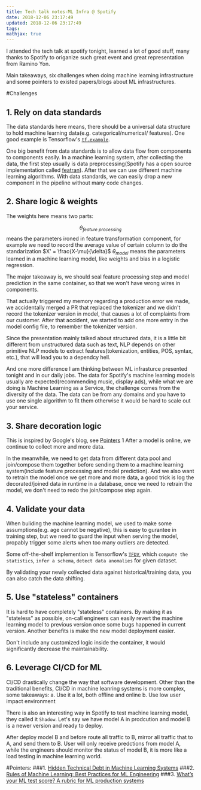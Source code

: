 ```yaml
---
title: Tech talk notes-ML Infra @ Spotify
date: 2018-12-06 23:17:49
updated: 2018-12-06 23:17:49
tags:
mathjax: true
---
```


I attended the tech talk at spotify tonight, learned a lot of good stuff, many thanks to Spotify to origanize such great event and great representation from Ramino Yon.

Main takeaways, six challenges when doing machine learning infrastructure and some pointers to existed papers/blogs about ML infrastructures.

#Challenges
## 1. Rely on data standards
<!--more-->
The data standards here means, there should be a universal data structure to hold machine learning data(e.g. categorical/numerical/ features). One good example is Tensorflow's [`tf.example`](https://www.tensorflow.org/tutorials/load_data/tf-records).

One big benefit from data standards is to allow data flow from components to components easily. In a machine learning system, after collecting the data, the first step usually is data preprocessing(Spotify has a open source implementation called [featran](https://github.com/spotify/featran)). After that we can use different machine learning algorithms. With data standards, we can easily drop a new component in the pipeline without many code changes.
## 2. Share logic & weights
The weights here means two parts:

$$\theta_{feature\ processing}$$ means the parameters ironed in feature transformation component, for example we need to record the average value of certain column to do the standarization $X' = \frac{X-\mu}{\delta}$
$\theta_{model}$ means the parameters learned in a machine learning model, like weights and bias in a logistic regression.

The major takeaway is, we should seal feature processing step and model prediction in the same container, so that we won't have wrong wires in components.

That actually triggered my memory regarding a production error we made, we accidentally merged a PR that replaced the tokenizer and we didn't record the tokenizer version in model, that causes a lot of complaints from our customer. After that accident, we started to add one more entry in the model config file, to remember the tokenizer version.

Since the presentation mainly talked about structured data, it is a little bit different from unstructured data such as text, NLP depends on other primitive NLP models to extract features(tokenization, entities, POS, syntax, etc.), that will lead you to a dependcy hell.

And one more difference I am thinking between ML infrasturce presented tonight and in our daily jobs. The data for Spotify's machine learning models usually are expected(recommending music, display ads), while what we are doing is Machine Learning as a Service, the challenge comes from the diversity of the data. The data can be from any domains and you have to use one single algorithm to fit them otherwise it would be hard to scale out your service.

## 3. Share decoration logic
This is inspired by Google's blog, see [Pointers](#Pointers) 1
After a model is online, we continue to collect more and more data. 

In the meanwhile, we need to get data from different data pool and join/compose them together before sending them to a machine learning system(include feature processing and model prediction). And we also want to retrain the model once we get more and more data, a good trick is log the decorated/joined data in runtime in a database, once we need to retrain the model, we don't need to redo the join/compose step again.

## 4. Validate your data
When buliding the machine learning model, we used to make some assumptions(e.g. age cannot be negative), this is easy to gurantee in training step, but we need to guard the input when serving the model, propably trigger some alerts when too many outliers are detected.

Some off-the-shelf implemention is Tensorflow's [`TFDV`](https://www.tensorflow.org/tfx/data_validation/get_started), which `compute the statistics`, `infer a schema`, `detect data anomalies` for given dataset.

By validating your newly collected data against historical/training data, you can also catch the data shifting.

## 5. Use "stateless" containers
It is hard to have completely "stateless" containers. By making it as "stateless" as possible, on-call engineers can easily revert the machine learning model to previous version once some bugs happened in current version. Another benefits is make the new model deployment easier.

Don't include any customized logic inside the container, it would significantly decrease the maintainability.

## 6. Leverage CI/CD for ML
CI/CD drastically change the way that software development. Other than the traditional benefits, CI/CD in machine leanring systems is more complex, some takeaways:
 a. Use it a lot, both offline and online
 b. Use low user impact environment
 
There is also an interesting way in Spotify to test machine learning model, they called it `Shadow`. Let's say we have model A in prodcution and model B is a newer version and ready to deploy.

After deploy model B and before route all traffic to B, mirror all traffic that to A, and send them to B. User will only receive predctions from model A, while the engineers should monitor the status of model B, it is more like a load testing in machine learning world.


#Pointers:
###1. [Hidden Technical Debt in Machine Learning Systems](https://papers.nips.cc/paper/5656-hidden-technical-debt-in-machine-learning-systems.pdf)
###2. [Rules of Machine Learning: Best Practices for ML Engineering](https://developers.google.com/machine-learning/guides/rules-of-ml/)
###3. [What’s your ML test score? A rubric for ML production systems](https://storage.googleapis.com/pub-tools-public-publication-data/pdf/45742.pdf)
